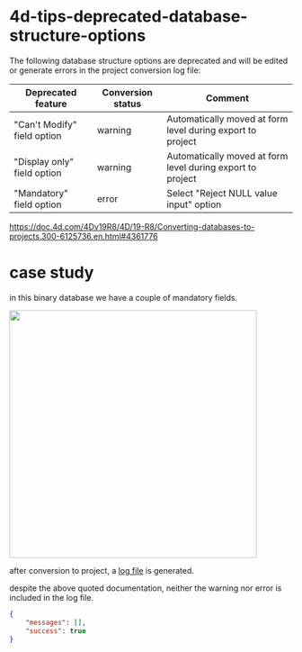 # 4d-tips-deprecated-database-structure-options

The following database structure options are deprecated and will be edited or generate errors in the project conversion log file: 

|Deprecated feature	|Conversion status	|Comment|
|-|-|-|
|"Can't Modify" field option|	warning	|Automatically moved at form level during export to project|
|"Display only" field option|	warning	|Automatically moved at form level during export to project|
|"Mandatory" field option|	error	|Select "Reject NULL value input" option|

https://doc.4d.com/4Dv19R8/4D/19-R8/Converting-databases-to-projects.300-6125736.en.html#4361776

# case study

in this binary database we have a couple of mandatory fields.

<img width="440" alt="" src="https://github.com/miyako/4d-tips-deprecated-database-structure-options/assets/1725068/91347b41-617c-469a-86bf-140772524a45">

after conversion to project, a [log file](https://github.com/miyako/4d-tips-deprecated-database-structure-options/blob/main/example.4dbase/Logs/Conversion%202023-06-07T11-18-06.json) is generated.

despite the above quoted documentation, neither the warning nor error is included in the log file.

```json
{
	"messages": [],
	"success": true
}
```
